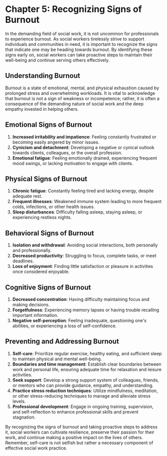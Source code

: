 Chapter 5: Recognizing Signs of Burnout
=======================================

In the demanding field of social work, it is not uncommon for professionals to experience burnout. As social workers tirelessly strive to support individuals and communities in need, it is important to recognize the signs that indicate one may be heading towards burnout. By identifying these signs early on, social workers can take proactive steps to maintain their well-being and continue serving others effectively.

Understanding Burnout
---------------------

Burnout is a state of emotional, mental, and physical exhaustion caused by prolonged stress and overwhelming workloads. It is vital to acknowledge that burnout is not a sign of weakness or incompetence; rather, it is often a consequence of the demanding nature of social work and the deep empathy invested in helping others.

Emotional Signs of Burnout
--------------------------

1. **Increased irritability and impatience**: Feeling constantly frustrated or becoming easily angered by minor issues.
2. **Cynicism and detachment**: Developing a negative or cynical outlook towards clients, colleagues, or the overall profession.
3. **Emotional fatigue**: Feeling emotionally drained, experiencing frequent mood swings, or lacking motivation to engage with clients.

Physical Signs of Burnout
-------------------------

1. **Chronic fatigue**: Constantly feeling tired and lacking energy, despite adequate rest.
2. **Frequent illnesses**: Weakened immune system leading to more frequent colds, infections, or other health issues.
3. **Sleep disturbances**: Difficulty falling asleep, staying asleep, or experiencing restless nights.

Behavioral Signs of Burnout
---------------------------

1. **Isolation and withdrawal**: Avoiding social interactions, both personally and professionally.
2. **Decreased productivity**: Struggling to focus, complete tasks, or meet deadlines.
3. **Loss of enjoyment**: Finding little satisfaction or pleasure in activities once considered enjoyable.

Cognitive Signs of Burnout
--------------------------

1. **Decreased concentration**: Having difficulty maintaining focus and making decisions.
2. **Forgetfulness**: Experiencing memory lapses or having trouble recalling important information.
3. **Negative self-perception**: Feeling inadequate, questioning one's abilities, or experiencing a loss of self-confidence.

Preventing and Addressing Burnout
---------------------------------

1. **Self-care**: Prioritize regular exercise, healthy eating, and sufficient sleep to maintain physical and mental well-being.
2. **Boundaries and time management**: Establish clear boundaries between work and personal life, ensuring adequate time for relaxation and leisure activities.
3. **Seek support**: Develop a strong support system of colleagues, friends, or mentors who can provide guidance, empathy, and understanding.
4. **Practice stress reduction techniques**: Utilize mindfulness, meditation, or other stress-reducing techniques to manage and alleviate stress levels.
5. **Professional development**: Engage in ongoing training, supervision, and self-reflection to enhance professional skills and prevent stagnation.

By recognizing the signs of burnout and taking proactive steps to address it, social workers can cultivate resilience, preserve their passion for their work, and continue making a positive impact on the lives of others. Remember, self-care is not selfish but rather a necessary component of effective social work practice.
